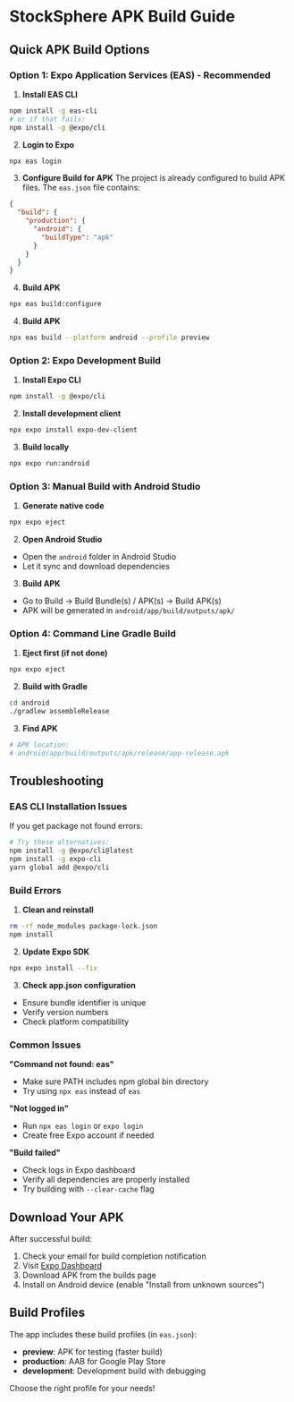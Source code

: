 # StockSphere APK Build Guide

## Quick APK Build Options

### Option 1: Expo Application Services (EAS) - Recommended

1. **Install EAS CLI**
```bash
npm install -g eas-cli
# or if that fails:
npm install -g @expo/cli
```

2. **Login to Expo**
```bash
npx eas login
```

3. **Configure Build for APK**
The project is already configured to build APK files. The `eas.json` file contains:
```json
{
  "build": {
    "production": {
      "android": {
        "buildType": "apk"
      }
    }
  }
}
```

4. **Build APK**
```bash
npx eas build:configure
```

4. **Build APK**
```bash
npx eas build --platform android --profile preview
```

### Option 2: Expo Development Build

1. **Install Expo CLI**
```bash
npm install -g @expo/cli
```

2. **Install development client**
```bash
npx expo install expo-dev-client
```

3. **Build locally**
```bash
npx expo run:android
```

### Option 3: Manual Build with Android Studio

1. **Generate native code**
```bash
npx expo eject
```

2. **Open Android Studio**
- Open the `android` folder in Android Studio
- Let it sync and download dependencies

3. **Build APK**
- Go to Build → Build Bundle(s) / APK(s) → Build APK(s)
- APK will be generated in `android/app/build/outputs/apk/`

### Option 4: Command Line Gradle Build

1. **Eject first (if not done)**
```bash
npx expo eject
```

2. **Build with Gradle**
```bash
cd android
./gradlew assembleRelease
```

3. **Find APK**
```bash
# APK location:
# android/app/build/outputs/apk/release/app-release.apk
```

## Troubleshooting

### EAS CLI Installation Issues
If you get package not found errors:
```bash
# Try these alternatives:
npm install -g @expo/cli@latest
npm install -g expo-cli
yarn global add @expo/cli
```

### Build Errors
1. **Clean and reinstall**
```bash
rm -rf node_modules package-lock.json
npm install
```

2. **Update Expo SDK**
```bash
npx expo install --fix
```

3. **Check app.json configuration**
- Ensure bundle identifier is unique
- Verify version numbers
- Check platform compatibility

### Common Issues

**"Command not found: eas"**
- Make sure PATH includes npm global bin directory
- Try using `npx eas` instead of `eas`

**"Not logged in"**
- Run `npx eas login` or `expo login`
- Create free Expo account if needed

**"Build failed"**
- Check logs in Expo dashboard
- Verify all dependencies are properly installed
- Try building with `--clear-cache` flag

## Download Your APK

After successful build:
1. Check your email for build completion notification
2. Visit [Expo Dashboard](https://expo.dev/accounts/[username]/projects/stocksphere/builds)
3. Download APK from the builds page
4. Install on Android device (enable "Install from unknown sources")

## Build Profiles

The app includes these build profiles (in `eas.json`):

- **preview**: APK for testing (faster build)
- **production**: AAB for Google Play Store
- **development**: Development build with debugging

Choose the right profile for your needs!
